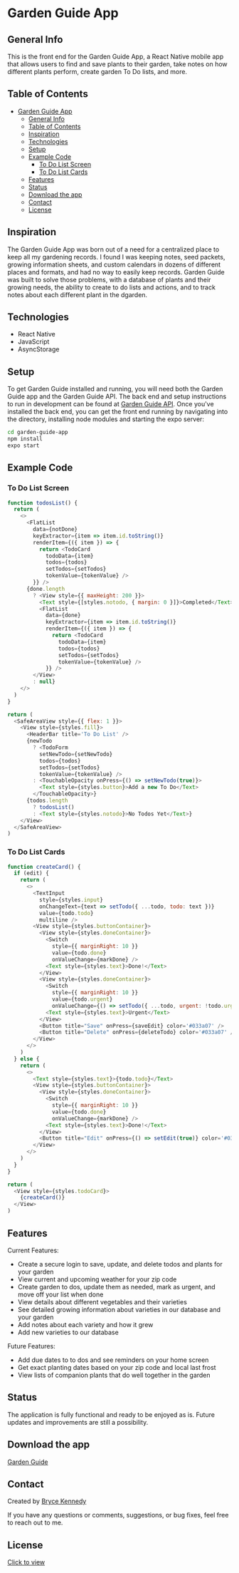 # Garden Guide App

## General Info

This is the front end for the Garden Guide App, a React Native mobile app that allows users to find and save plants to their garden, take notes on how different plants perform, create garden To Do lists, and more.

## Table of Contents

- [Garden Guide App](#garden-guide-app)
  - [General Info](#general-info)
  - [Table of Contents](#table-of-contents)
  - [Inspiration](#inspiration)
  - [Technologies](#technologies)
  - [Setup](#setup)
  - [Example Code](#example-code)
    - [To Do List Screen](#to-do-list-screen)
    - [To Do List Cards](#to-do-list-cards)
  - [Features](#features)
  - [Status](#status)
  - [Download the app](#download-the-app)
  - [Contact](#contact)
  - [License](#license)

## Inspiration

The Garden Guide App was born out of a need for a centralized place to keep all my gardening records. I found I was keeping notes, seed packets, growing information sheets, and custom calendars in dozens of different places and formats, and had no way to easily keep records. Garden Guide was built to solve those problems, with a database of plants and their growing needs, the ability to create to do lists and actions, and to track notes about each different plant in the dgarden.

## Technologies

- React Native
- JavaScript
- AsyncStorage

## Setup

To get Garden Guide installed and running, you will need both the Garden Guide app and the Garden Guide API. The back end and setup instructions to run in development can be found at [Garden Guide API](https://github.com/btken88/garden-guide-api). Once you've installed the back end, you can get the front end running by navigating into the directory, installing node modules and starting the expo server:

```bash
cd garden-guide-app
npm install
expo start
```

## Example Code

### To Do List Screen

```javascript
function todosList() {
  return (
    <>
      <FlatList
        data={notDone}
        keyExtractor={item => item.id.toString()}
        renderItem={({ item }) => {
          return <TodoCard
            todoData={item}
            todos={todos}
            setTodos={setTodos}
            tokenValue={tokenValue} />
        }} />
      {done.length
        ? <View style={{ maxHeight: 200 }}>
          <Text style={[styles.notodo, { margin: 0 }]}>Completed</Text>
          <FlatList
            data={done}
            keyExtractor={item => item.id.toString()}
            renderItem={({ item }) => {
              return <TodoCard
                todoData={item}
                todos={todos}
                setTodos={setTodos}
                tokenValue={tokenValue} />
            }} />
        </View>
        : null}
    </>
  )
}

return (
  <SafeAreaView style={{ flex: 1 }}>
    <View style={styles.fill}>
      <HeaderBar title='To Do List' />
      {newTodo
        ? <TodoForm
          setNewTodo={setNewTodo}
          todos={todos}
          setTodos={setTodos}
          tokenValue={tokenValue} />
        : <TouchableOpacity onPress={() => setNewTodo(true)}>
          <Text style={styles.button}>Add a new To Do</Text>
        </TouchableOpacity>}
      {todos.length
        ? todosList()
        : <Text style={styles.notodo}>No Todos Yet</Text>}
    </View>
  </SafeAreaView>
)
```

### To Do List Cards

```javascript
function createCard() {
  if (edit) {
    return (
      <>
        <TextInput
          style={styles.input}
          onChangeText={text => setTodo({ ...todo, todo: text })}
          value={todo.todo}
          multiline />
        <View style={styles.buttonContainer}>
          <View style={styles.doneContainer}>
            <Switch
              style={{ marginRight: 10 }}
              value={todo.done}
              onValueChange={markDone} />
            <Text style={styles.text}>Done!</Text>
          </View>
          <View style={styles.doneContainer}>
            <Switch
              style={{ marginRight: 10 }}
              value={todo.urgent}
              onValueChange={() => setTodo({ ...todo, urgent: !todo.urgent })} />
            <Text style={styles.text}>Urgent</Text>
          </View>
          <Button title="Save" onPress={saveEdit} color='#033a07' />
          <Button title="Delete" onPress={deleteTodo} color='#033a07' />
        </View>
      </>
    )
  } else {
    return (
      <>
        <Text style={styles.text}>{todo.todo}</Text>
        <View style={styles.buttonContainer}>
          <View style={styles.doneContainer}>
            <Switch
              style={{ marginRight: 10 }}
              value={todo.done}
              onValueChange={markDone} />
            <Text style={styles.text}>Done!</Text>
          </View>
          <Button title="Edit" onPress={() => setEdit(true)} color='#033a07' />
        </View>
      </>
    )
  }
}

return (
  <View style={styles.todoCard}>
    {createCard()}
  </View>
)
```

## Features

Current Features:

- Create a secure login to save, update, and delete todos and plants for your garden
- View current and upcoming weather for your zip code
- Create garden to dos, update them as needed, mark as urgent, and move off your list when done
- View details about different vegetables and their varieties
- See detailed growing information about varieties in our database and your garden
- Add notes about each variety and how it grew
- Add new varieties to our database

Future Features:

- Add due dates to to dos and see reminders on your home screen
- Get exact planting dates based on your zip code and local last frost
- View lists of companion plants that do well together in the garden

## Status

The application is fully functional and ready to be enjoyed as is. Future updates and improvements are still a possibility.

## Download the app

[Garden Guide](https://gardenguide.app/)

## Contact

Created by [Bryce Kennedy](https://www.linkedin.com/in/bryce-kennedy/)

If you have any questions or comments, suggestions, or bug fixes, feel free to reach out to me.

## License

[Click to view](https://github.com/btken88/garden-guide-app/blob/master/license.txt)
